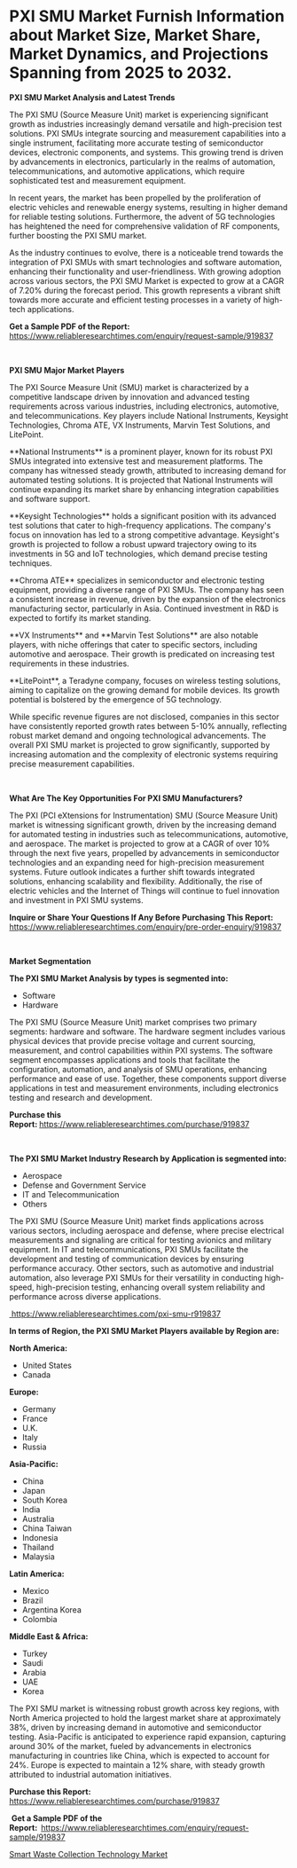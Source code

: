 <p><h1>PXI SMU Market Furnish Information about Market Size, Market Share, Market Dynamics, and Projections Spanning from 2025 to 2032.</h1></p><p><strong>PXI SMU Market Analysis and Latest Trends</strong></p>
<p><p>The PXI SMU (Source Measure Unit) market is experiencing significant growth as industries increasingly demand versatile and high-precision test solutions. PXI SMUs integrate sourcing and measurement capabilities into a single instrument, facilitating more accurate testing of semiconductor devices, electronic components, and systems. This growing trend is driven by advancements in electronics, particularly in the realms of automation, telecommunications, and automotive applications, which require sophisticated test and measurement equipment.</p><p>In recent years, the market has been propelled by the proliferation of electric vehicles and renewable energy systems, resulting in higher demand for reliable testing solutions. Furthermore, the advent of 5G technologies has heightened the need for comprehensive validation of RF components, further boosting the PXI SMU market.</p><p>As the industry continues to evolve, there is a noticeable trend towards the integration of PXI SMUs with smart technologies and software automation, enhancing their functionality and user-friendliness. With growing adoption across various sectors, the PXI SMU Market is expected to grow at a CAGR of 7.20% during the forecast period. This growth represents a vibrant shift towards more accurate and efficient testing processes in a variety of high-tech applications.</p></p>
<p><strong>Get a Sample PDF of the Report:&nbsp;</strong> <a href="https://www.reliableresearchtimes.com/enquiry/request-sample/919837?utm_campaign=3168&utm_medium=2&utm_source=Github&utm_content=ia&utm_term=05032025&utm_id=pxi-smu">https://www.reliableresearchtimes.com/enquiry/request-sample/919837</a></p>
<p>&nbsp;</p>
<p><strong>PXI SMU Major Market Players</strong></p>
<p><p>The PXI Source Measure Unit (SMU) market is characterized by a competitive landscape driven by innovation and advanced testing requirements across various industries, including electronics, automotive, and telecommunications. Key players include National Instruments, Keysight Technologies, Chroma ATE, VX Instruments, Marvin Test Solutions, and LitePoint.</p><p>**National Instruments** is a prominent player, known for its robust PXI SMUs integrated into extensive test and measurement platforms. The company has witnessed steady growth, attributed to increasing demand for automated testing solutions. It is projected that National Instruments will continue expanding its market share by enhancing integration capabilities and software support.</p><p>**Keysight Technologies** holds a significant position with its advanced test solutions that cater to high-frequency applications. The company's focus on innovation has led to a strong competitive advantage. Keysight's growth is projected to follow a robust upward trajectory owing to its investments in 5G and IoT technologies, which demand precise testing techniques.</p><p>**Chroma ATE** specializes in semiconductor and electronic testing equipment, providing a diverse range of PXI SMUs. The company has seen a consistent increase in revenue, driven by the expansion of the electronics manufacturing sector, particularly in Asia. Continued investment in R&D is expected to fortify its market standing.</p><p>**VX Instruments** and **Marvin Test Solutions** are also notable players, with niche offerings that cater to specific sectors, including automotive and aerospace. Their growth is predicated on increasing test requirements in these industries.</p><p>**LitePoint**, a Teradyne company, focuses on wireless testing solutions, aiming to capitalize on the growing demand for mobile devices. Its growth potential is bolstered by the emergence of 5G technology.</p><p>While specific revenue figures are not disclosed, companies in this sector have consistently reported growth rates between 5-10% annually, reflecting robust market demand and ongoing technological advancements. The overall PXI SMU market is projected to grow significantly, supported by increasing automation and the complexity of electronic systems requiring precise measurement capabilities.</p></p>
<p>&nbsp;</p>
<p><strong>What Are The Key Opportunities For PXI SMU Manufacturers?</strong></p>
<p><p>The PXI (PCI eXtensions for Instrumentation) SMU (Source Measure Unit) market is witnessing significant growth, driven by the increasing demand for automated testing in industries such as telecommunications, automotive, and aerospace. The market is projected to grow at a CAGR of over 10% through the next five years, propelled by advancements in semiconductor technologies and an expanding need for high-precision measurement systems. Future outlook indicates a further shift towards integrated solutions, enhancing scalability and flexibility. Additionally, the rise of electric vehicles and the Internet of Things will continue to fuel innovation and investment in PXI SMU systems.</p></p>
<p><strong>Inquire or Share Your Questions If Any Before Purchasing This Report:</strong> <a href="https://www.reliableresearchtimes.com/enquiry/pre-order-enquiry/919837?utm_campaign=3168&utm_medium=2&utm_source=Github&utm_content=ia&utm_term=05032025&utm_id=pxi-smu">https://www.reliableresearchtimes.com/enquiry/pre-order-enquiry/919837</a></p>
<p>&nbsp;</p>
<p><strong>Market Segmentation</strong></p>
<p><strong>The PXI SMU Market Analysis by types is segmented into:</strong></p>
<p><ul><li>Software</li><li>Hardware</li></ul></p>
<p><p>The PXI SMU (Source Measure Unit) market comprises two primary segments: hardware and software. The hardware segment includes various physical devices that provide precise voltage and current sourcing, measurement, and control capabilities within PXI systems. The software segment encompasses applications and tools that facilitate the configuration, automation, and analysis of SMU operations, enhancing performance and ease of use. Together, these components support diverse applications in test and measurement environments, including electronics testing and research and development.</p></p>
<p><strong>Purchase this Report:&nbsp;</strong><a href="https://www.reliableresearchtimes.com/purchase/919837?utm_campaign=3168&utm_medium=2&utm_source=Github&utm_content=ia&utm_term=05032025&utm_id=pxi-smu">https://www.reliableresearchtimes.com/purchase/919837</a></p>
<p>&nbsp;</p>
<p><strong>The PXI SMU Market Industry Research by Application is segmented into:</strong></p>
<p><ul><li>Aerospace</li><li>Defense and Government Service</li><li>IT and Telecommunication</li><li>Others</li></ul></p>
<p><p>The PXI SMU (Source Measure Unit) market finds applications across various sectors, including aerospace and defense, where precise electrical measurements and signaling are critical for testing avionics and military equipment. In IT and telecommunications, PXI SMUs facilitate the development and testing of communication devices by ensuring performance accuracy. Other sectors, such as automotive and industrial automation, also leverage PXI SMUs for their versatility in conducting high-speed, high-precision testing, enhancing overall system reliability and performance across diverse applications.</p></p>
<p><a href="https://www.reliableresearchtimes.com/pxi-smu-r919837?utm_campaign=3168&utm_medium=2&utm_source=Github&utm_content=ia&utm_term=05032025&utm_id=pxi-smu">&nbsp;https://www.reliableresearchtimes.com/pxi-smu-r919837</a></p>
<p><strong>In terms of Region, the PXI SMU Market Players available by Region are:</strong></p>
<p>
    <p> <strong> North America: </strong>
        <ul>
            <li>United States</li>
            <li>Canada</li>
        </ul>
        </p> 
    <p> <strong> Europe: </strong>
        <ul>
            <li>Germany</li>
            <li>France</li>
            <li>U.K.</li>
            <li>Italy</li>
            <li>Russia</li>
        </ul>
        </p> 
    <p> <strong> Asia-Pacific: </strong>
        <ul>
            <li>China</li>
            <li>Japan</li>
            <li>South Korea</li>
            <li>India</li>
            <li>Australia</li>
            <li>China Taiwan</li>
            <li>Indonesia</li>
            <li>Thailand</li>
            <li>Malaysia</li>
        </ul>
        </p> 
    <p> <strong> Latin America: </strong>
        <ul>
            <li>Mexico</li>
            <li>Brazil</li>
            <li>Argentina Korea</li>
            <li>Colombia</li>
        </ul>
        </p> 
    <p> <strong> Middle East & Africa: </strong>
        <ul>
            <li>Turkey</li>
            <li>Saudi</li>
            <li>Arabia</li>
            <li>UAE</li>
            <li>Korea</li>
        </ul>
    </p>
    </p>
<p><p>The PXI SMU market is witnessing robust growth across key regions, with North America projected to hold the largest market share at approximately 38%, driven by increasing demand in automotive and semiconductor testing. Asia-Pacific is anticipated to experience rapid expansion, capturing around 30% of the market, fueled by advancements in electronics manufacturing in countries like China, which is expected to account for 24%. Europe is expected to maintain a 12% share, with steady growth attributed to industrial automation initiatives.</p></p>
<p><strong>Purchase this Report: </strong><a href="https://www.reliableresearchtimes.com/purchase/919837?utm_campaign=3168&utm_medium=2&utm_source=Github&utm_content=ia&utm_term=05032025&utm_id=pxi-smu">https://www.reliableresearchtimes.com/purchase/919837</a></p>
<p>&nbsp;<strong>Get a Sample PDF of the Report:&nbsp;&nbsp;</strong><a href="https://www.reliableresearchtimes.com/enquiry/request-sample/919837?utm_campaign=3168&utm_medium=2&utm_source=Github&utm_content=ia&utm_term=05032025&utm_id=pxi-smu">https://www.reliableresearchtimes.com/enquiry/request-sample/919837</a></p>
<p><strong></strong></p>
<p><p><a href="https://github.com/viipposahko25/Market-Research-Report-List-1/blob/main/smart-waste-collection-technology-market.md?utm_campaign=3168&utm_medium=2&utm_source=Github&utm_content=ia&utm_term=05032025&utm_id=pxi-smu">Smart Waste Collection Technology Market</a></p></p>
